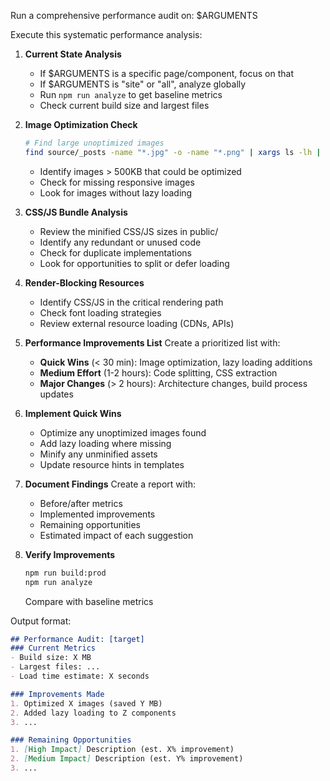 Run a comprehensive performance audit on: $ARGUMENTS

Execute this systematic performance analysis:

1. **Current State Analysis**
   - If $ARGUMENTS is a specific page/component, focus on that
   - If $ARGUMENTS is "site" or "all", analyze globally
   - Run `npm run analyze` to get baseline metrics
   - Check current build size and largest files

2. **Image Optimization Check**
   ```bash
   # Find large unoptimized images
   find source/_posts -name "*.jpg" -o -name "*.png" | xargs ls -lh | sort -k5 -hr | head -20
   ```
   - Identify images > 500KB that could be optimized
   - Check for missing responsive images
   - Look for images without lazy loading

3. **CSS/JS Bundle Analysis**
   - Review the minified CSS/JS sizes in public/
   - Identify any redundant or unused code
   - Check for duplicate implementations
   - Look for opportunities to split or defer loading

4. **Render-Blocking Resources**
   - Identify CSS/JS in the critical rendering path
   - Check font loading strategies
   - Review external resource loading (CDNs, APIs)

5. **Performance Improvements List**
   Create a prioritized list with:
   - **Quick Wins** (< 30 min): Image optimization, lazy loading additions
   - **Medium Effort** (1-2 hours): Code splitting, CSS extraction
   - **Major Changes** (> 2 hours): Architecture changes, build process updates

6. **Implement Quick Wins**
   - Optimize any unoptimized images found
   - Add lazy loading where missing
   - Minify any unminified assets
   - Update resource hints in templates

7. **Document Findings**
   Create a report with:
   - Before/after metrics
   - Implemented improvements
   - Remaining opportunities
   - Estimated impact of each suggestion

8. **Verify Improvements**
   ```bash
   npm run build:prod
   npm run analyze
   ```
   Compare with baseline metrics

Output format:
```markdown
## Performance Audit: [target]
### Current Metrics
- Build size: X MB
- Largest files: ...
- Load time estimate: X seconds

### Improvements Made
1. Optimized X images (saved Y MB)
2. Added lazy loading to Z components
3. ...

### Remaining Opportunities
1. [High Impact] Description (est. X% improvement)
2. [Medium Impact] Description (est. Y% improvement)
3. ...
```